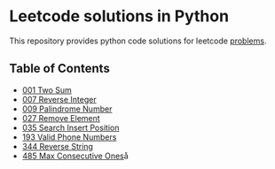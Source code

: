 # Leetcode solutions in Python

This repository provides python code solutions for leetcode [problems](https://leetcode.com/problemset/all/).

## Table of Contents
* [001 Two Sum](https://github.com/ipudu/leetcode-solutions/blob/master/solutions/001_two-sum.py)
* [007 Reverse Integer](https://github.com/ipudu/leetcode-solutions/blob/master/solutions/007_reverse-integer.py)
* [009 Palindrome Number](https://github.com/ipudu/leetcode-solutions/blob/master/solutions/009_palindrome-number.py)
* [027 Remove Element](https://github.com/ipudu/leetcode-solutions/blob/master/solutions/027_remove-element.py)
* [035 Search Insert Position](https://github.com/ipudu/leetcode-solutions/blob/master/solutions/035_search-insert-position.py)
* [193 Valid Phone Numbers](https://github.com/ipudu/leetcode-solutions/blob/master/solutions/193_valid-phone-numbers.py)
* [344 Reverse String](https://github.com/ipudu/leetcode-solutions/blob/master/solutions/344_reverse-string.py)
* [485 Max Consecutive Ones](https://github.com/ipudu/leetcode-solutions/blob/master/solutions/485_max-consecutive-ones.py)å